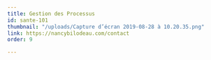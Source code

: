 ```yaml
---
title: Gestion des Processus
id: sante-101
thumbnail: "/uploads/Capture d’écran 2019-08-28 à 10.20.35.png"
link: https://nancybilodeau.com/contact
order: 9

---
```

